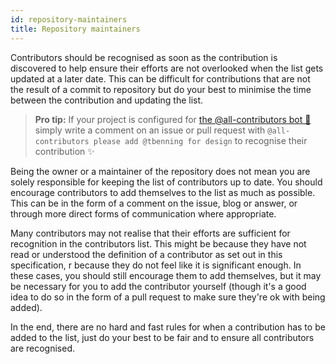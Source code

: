 ```yaml
---
id: repository-maintainers
title: Repository maintainers
---
```


Contributors should be recognised as soon as the contribution is discovered to help ensure their efforts are not
overlooked when the list gets updated at a later date. This can be difficult for contributions that are not the
result of a commit to repository but do your best to minimise the time between the contribution and updating the list.

> **Pro tip:** If your project is configured for [the @all-contributors bot 🤖](/docs/github-bot) simply write a comment on an issue or pull request with `@all-contributors please add @tbenning for design` to recognise their contribution ✨

Being the owner or a maintainer of the repository does not mean you are solely responsible for keeping the list of
contributors up to date. You should encourage contributors to add themselves to the list as much as possible.
This can be in the form of a comment on the issue, blog or answer, or through more direct forms of communication where appropriate.

Many contributors may not realise that their efforts are sufficient for recognition in the contributors list.
This might be because they have not read or understood the definition of a contributor as set out in this specification,
r because they do not feel like it is significant enough. In these cases, you should still encourage them to add themselves,
but it may be necessary for you to add the contributor yourself (though it's a good idea to do so in the form of a pull
request to make sure they're ok with being added).

In the end, there are no hard and fast rules for when a contribution has to be added to the list,
just do your best to be fair and to ensure all contributors are recognised.
